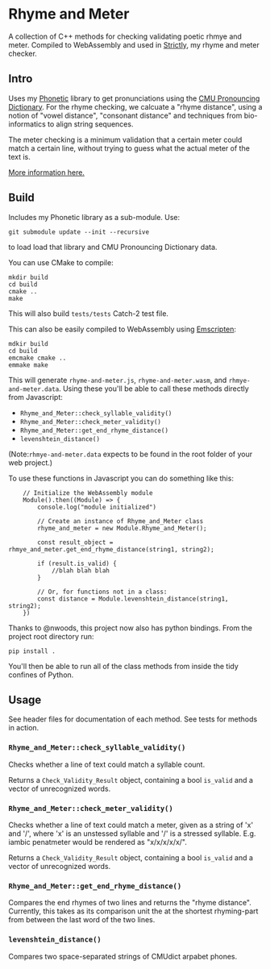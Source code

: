 # Rhyme and Meter

A collection of C++ methods for checking validating poetic rhmye and meter. Compiled to WebAssembly and used in [Strictly](https://github.com/peterchinman/strictly), my rhyme and meter checker.

## Intro

Uses my [Phonetic](https://github.com/peterchinman/phonetic/) library to get pronunciations using the [CMU Pronouncing Dictionary](http://www.speech.cs.cmu.edu/cgi-bin/cmudict#about). For the rhyme checking, we calcuate a "rhyme distance", using a notion of "vowel distance", "consonant distance" and techniques from bio-informatics to align string sequences.

The meter checking is a minimum validation that a certain meter could match a certain line, without trying to guess what the actual meter of the text is. 

[More information here.](https://peterchinman.com/blog/strictly)

## Build

Includes my Phonetic library as a sub-module. Use:
```
git submodule update --init --recursive
```
to load load that library and CMU Pronouncing Dictionary data. 


You can use CMake to compile:

```
mkdir build
cd build
cmake ..
make
```

This will also build  `tests/tests` Catch-2 test file.

This can also be easily compiled to WebAssembly using [Emscripten](https://emscripten.org/docs/getting_started/downloads.html):

```
mdkir build
cd build
emcmake cmake ..
emmake make
```

This will generate `rhyme-and-meter.js`, `rhyme-and-meter.wasm`, and `rhmye-and-meter.data`. Using these you'll be able to call these methods directly from Javascript:
- `Rhyme_and_Meter::check_syllable_validity()`
- `Rhyme_and_Meter::check_meter_validity()`
- `Rhyme_and_Meter::get_end_rhyme_distance()`
- `levenshtein_distance()`

(Note:`rhmye-and-meter.data` expects to be found in the root folder of your web project.)

To use these functions in Javascript you can do something like this:

```
    // Initialize the WebAssembly module
    Module().then((Module) => {
    	console.log("module initialized")

    	// Create an instance of Rhyme_and_Meter class
    	rhyme_and_meter = new Module.Rhyme_and_Meter();
        
    	const result_object = rhmye_and_meter.get_end_rhyme_distance(string1, string2);

        if (result.is_valid) {
            //blah blah blah
        }
        
        // Or, for functions not in a class:
        const distance = Module.levenshtein_distance(string1, string2);
    })
```

Thanks to @nwoods, this project now also has python bindings. From the project root directory run:

```
pip install .
```

You'll then be able to run all of the class methods from inside the tidy confines of Python.

## Usage

See header files for documentation of each method. See tests for methods in action.


### `Rhyme_and_Meter::check_syllable_validity()`

Checks whether a line of text could match a syllable count.

Returns a `Check_Validity_Result` object, containing a bool `is_valid` and a vector of unrecognized words.

### `Rhyme_and_Meter::check_meter_validity()`

Checks whether a line of text could match a meter, given as a string of 'x' and '/', where 'x' is an unstessed syllable and '/' is a stressed syllable. E.g. iambic penatmeter would be rendered as "x/x/x/x/x/".

Returns a `Check_Validity_Result` object, containing a bool `is_valid` and a vector of unrecognized words.

###  `Rhyme_and_Meter::get_end_rhyme_distance()`

Compares the end rhymes of two lines and returns the "rhyme distance". Currently, this takes as its comparison unit the at the shortest rhyming-part from between the last word of the two lines.


### `levenshtein_distance()`

Compares two space-separated strings of CMUdict arpabet phones. 



